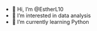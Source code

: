 - 👋 Hi, I’m @EstherL10
- 👀 I’m interested in data analysis
- 🌱 I’m currently learning Python
<!---
EstherL10/EstherL10 is a ✨ special ✨ repository because its `README.md` (this file) appears on your GitHub profile.
You can click the Preview link to take a look at your changes.
--->

